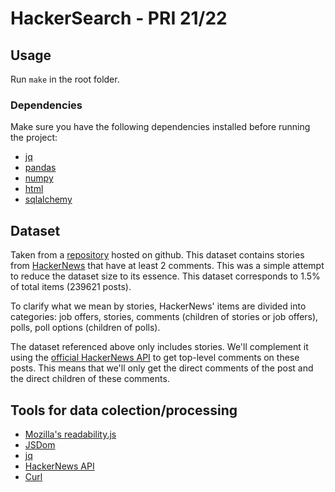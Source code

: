 # HackerSearch - PRI 21/22

## Usage

Run `make` in the root folder.

### Dependencies
Make sure you have the following dependencies installed before running the project: 

- [jq](https://stedolan.github.io/jq/)
- [pandas](https://pandas.pydata.org/)
- [numpy](https://numpy.org/)
- [html](https://pypi.org/project/html/)
- [sqlalchemy](https://www.sqlalchemy.org/)


## Dataset

Taken from a
[repository](https://github.com/massanishi/hackernews-post-datasets) hosted on
github. This dataset contains stories from
[HackerNews](https://news.ycombinator.com/) that have at least 2 comments. This
was a simple attempt to reduce the dataset size to its essence. This dataset
corresponds to 1.5% of total items (239621 posts).

To clarify what we mean by stories, HackerNews' items are divided into
categories: job offers, stories, comments (children of stories or job offers),
polls, poll options (children of polls).

The dataset referenced above only includes stories. We'll complement it using
the [official HackerNews API](https://github.com/HackerNews/API) to get
top-level comments on these posts. This means that we'll only get the direct
comments of the post and the direct children of these comments.

## Tools for data colection/processing

- [Mozilla's readability.js](https://github.com/mozilla/readability)
- [JSDom](https://github.com/jsdom/jsdom)
- [jq](https://stedolan.github.io/jq/)
- [HackerNews API](https://github.com/HackerNews/API)
- [Curl](https://curl.se/)
